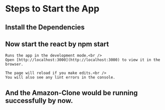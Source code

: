 # Steps to Start the App

## Install the Dependencies
## Now start the react by npm start
    Runs the app in the development mode.<br />
    Open [http://localhost:3000](http://localhost:3000) to view it in the browser.

    The page will reload if you make edits.<br />
    You will also see any lint errors in the console.
## And the Amazon-Clone would be running successfully by now.